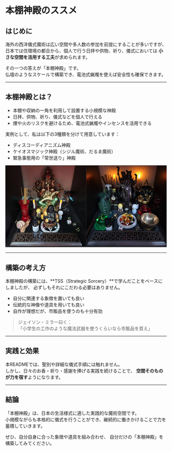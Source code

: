 # 本棚神殿のススメ

## はじめに
海外の西洋儀式魔術は広い空間や多人数の参加を前提にすることが多いですが、
日本では住環境の都合から、個人で行う日拝や供物、祈り、儀式においては
**小さな空間を活用する工夫**が求められます。

その一つの答えが「本棚神殿」です。  
仏壇のようなスケールで構築でき、電池式蝋燭を使えば安全性も確保できます。

---

## 本棚神殿とは？
- 本棚や収納の一角を利用して設置する小規模な神殿
- 日拝、供物、祈り、儀式などを個人で行える
- 煙や火のリスクを避けるため、電池式蝋燭やインセンスを活用できる

実例として、私は以下の3種類を分けて用意しています：
- ディスコーディアニズム神殿
- ケイオスマジック神殿（シジル魔術、だるま魔術）
- 緊急事態用の「常世送り」神殿

![本棚神殿の例](BookshelfTemples.png)

---

## 構築の考え方
本棚神殿の構築には、**TSS（Strategic Sorcery）**で学んだことをベースにしましたが、
必ずしもそれにこだわる必要はありません。

- 自分に関連する象徴を置いても良い
- 伝統的な神像や道具を用いても良い
- 自作が理想だが、市販品を使うのも十分有効

> ジェイソン・ミラー曰く：  
> 「小学生の工作のような魔法武器を使うくらいなら市販品を買え」

---

## 実践と効果
本READMEでは、聖別や詳細な儀式手順には触れません。  
しかし、日々のお香・祈り・感謝を捧げる実践を続けることで、
**空間そのものが力を宿す**ようになります。

---

## 結論
「本棚神殿」は、日本の生活様式に適した実践的な魔術空間です。  
小規模ながらも本格的に儀式を行うことができ、継続的に働きかけることで力を蓄積していきます。

ぜひ、自分自身に合った象徴や道具を組み合わせ、
自分だけの「本棚神殿」を構築してみてください。
